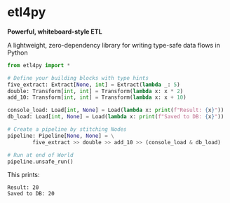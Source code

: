 # etl4py

**Powerful, whiteboard-style ETL**

A lightweight, zero-dependency library for writing type-safe data flows in Python

```python
from etl4py import *

# Define your building blocks with type hints
five_extract: Extract[None, int] = Extract(lambda _: 5)
double: Transform[int, int] = Transform(lambda x: x * 2)
add_10: Transform[int, int] = Transform(lambda x: x + 10)

console_load: Load[int, None] = Load(lambda x: print(f"Result: {x}"))
db_load: Load[int, None] = Load(lambda x: print(f"Saved to DB: {x}"))

# Create a pipeline by stitching Nodes
pipeline: Pipeline[None, None] = \
        five_extract >> double >> add_10 >> (console_load & db_load)

# Run at end of World
pipeline.unsafe_run()
```

This prints:
```
Result: 20
Saved to DB: 20
```
